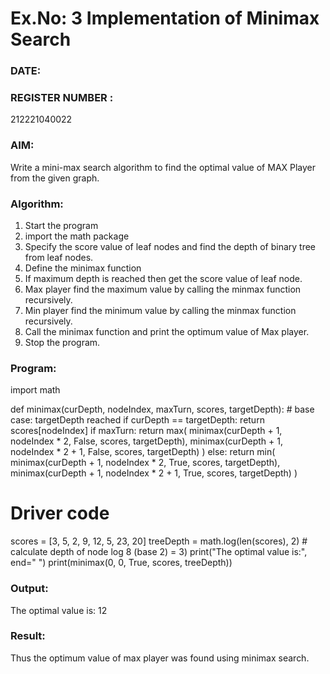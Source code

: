 # Ex.No: 3  Implementation of Minimax Search
### DATE:                                                                            
### REGISTER NUMBER : 
212221040022
### AIM: 
Write a mini-max search algorithm to find the optimal value of MAX Player from the given graph.
### Algorithm:
1. Start the program
2. import the math package
3. Specify the score value of leaf nodes and find the depth of binary tree from leaf nodes.
4. Define the minimax function
5. If maximum depth is reached then get the score value of leaf node.
6. Max player find the maximum value by calling the minmax function recursively.
7. Min player find the minimum value by calling the minmax function recursively.
8. Call the minimax function  and print the optimum value of Max player.
9. Stop the program. 

### Program:
import math

def minimax(curDepth, nodeIndex, maxTurn, scores, targetDepth):
    # base case: targetDepth reached
    if curDepth == targetDepth:
        return scores[nodeIndex]
    if maxTurn:
        return max(
            minimax(curDepth + 1, nodeIndex * 2, False, scores, targetDepth),
            minimax(curDepth + 1, nodeIndex * 2 + 1, False, scores, targetDepth)
        )
    else:
        return min(
            minimax(curDepth + 1, nodeIndex * 2, True, scores, targetDepth),
            minimax(curDepth + 1, nodeIndex * 2 + 1, True, scores, targetDepth)
        )

# Driver code
scores = [3, 5, 2, 9, 12, 5, 23, 20]
treeDepth = math.log(len(scores), 2)  # calculate depth of node log 8 (base 2) = 3)
print("The optimal value is:", end=" ")
print(minimax(0, 0, True, scores, treeDepth))

### Output:
The optimal value is: 12
### Result:
Thus the optimum value of max player was found using minimax search.

